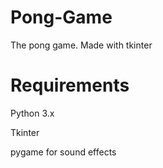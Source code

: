 # Pong-Game
The pong game. Made with tkinter
# Requirements
Python 3.x

Tkinter

pygame for sound effects
